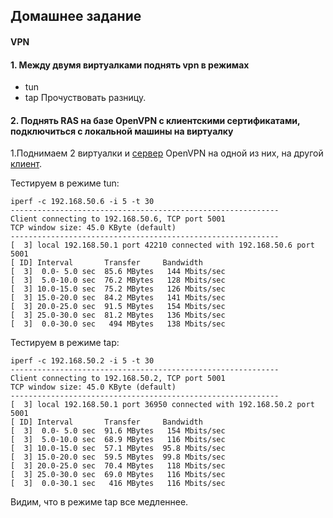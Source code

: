 ## Домашнее задание
#### VPN
#### 1. Между двумя виртуалками поднять vpn в режимах
- tun
- tap
Прочуствовать разницу.

#### 2. Поднять RAS на базе OpenVPN с клиентскими сертификатами, подключиться с локальной машины на виртуалку

1.Поднимаем 2 виртуалки и [сервер](https://github.com/bootcd/Otus-linux-homework/blob/VPN/1/server.conf) OpenVPN на одной из них, на другой [клиент](https://github.com/bootcd/Otus-linux-homework/blob/VPN/1/client.conf).

Тестируем в режиме tun:
```
iperf -c 192.168.50.6 -i 5 -t 30
------------------------------------------------------------
Client connecting to 192.168.50.6, TCP port 5001
TCP window size: 45.0 KByte (default)
------------------------------------------------------------
[  3] local 192.168.50.1 port 42210 connected with 192.168.50.6 port 5001
[ ID] Interval       Transfer     Bandwidth
[  3]  0.0- 5.0 sec  85.6 MBytes   144 Mbits/sec
[  3]  5.0-10.0 sec  76.2 MBytes   128 Mbits/sec
[  3] 10.0-15.0 sec  75.2 MBytes   126 Mbits/sec
[  3] 15.0-20.0 sec  84.2 MBytes   141 Mbits/sec
[  3] 20.0-25.0 sec  91.5 MBytes   154 Mbits/sec
[  3] 25.0-30.0 sec  81.2 MBytes   136 Mbits/sec
[  3]  0.0-30.0 sec   494 MBytes   138 Mbits/sec
```

Тестируем в режиме tap:

```
iperf -c 192.168.50.2 -i 5 -t 30
------------------------------------------------------------
Client connecting to 192.168.50.2, TCP port 5001
TCP window size: 45.0 KByte (default)
------------------------------------------------------------
[  3] local 192.168.50.1 port 36950 connected with 192.168.50.2 port 5001
[ ID] Interval       Transfer     Bandwidth
[  3]  0.0- 5.0 sec  91.6 MBytes   154 Mbits/sec
[  3]  5.0-10.0 sec  68.9 MBytes   116 Mbits/sec
[  3] 10.0-15.0 sec  57.1 MBytes  95.8 Mbits/sec
[  3] 15.0-20.0 sec  59.5 MBytes  99.8 Mbits/sec
[  3] 20.0-25.0 sec  70.4 MBytes   118 Mbits/sec
[  3] 25.0-30.0 sec  69.0 MBytes   116 Mbits/sec
[  3]  0.0-30.1 sec   416 MBytes   116 Mbits/sec
```

Видим, что в режиме tap все медленнее.
